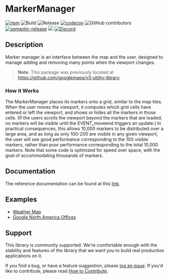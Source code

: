# MarkerManager

[![npm](https://img.shields.io/npm/v/@googlemaps/markermanager)](https://www.npmjs.com/package/@googlemaps/markermanager)
![Build](https://github.com/googlemaps/js-markermanager/workflows/Test/badge.svg)
![Release](https://github.com/googlemaps/js-markermanager/workflows/Release/badge.svg)
[![codecov](https://codecov.io/gh/googlemaps/js-markermanager/branch/main/graph/badge.svg)](https://codecov.io/gh/googlemaps/js-markermanager)
![GitHub contributors](https://img.shields.io/github/contributors/googlemaps/js-markermanager?color=green)
[![semantic-release](https://img.shields.io/badge/%20%20%F0%9F%93%A6%F0%9F%9A%80-semantic--release-e10079.svg)](https://github.com/semantic-release/semantic-release)
[![](https://github.com/jpoehnelt/in-solidarity-bot/raw/main/static//badge-flat.png)](https://github.com/apps/in-solidarity)
[![Discord](https://img.shields.io/discord/676948200904589322?color=6A7EC2&logo=discord&logoColor=ffffff)](https://discord.gg/jRteCzP)

## Description

Marker manager is an interface between the map and the user, designed to manage adding and removing many points when the viewport changes.

> **Note**: This package was previously located at https://github.com/googlemaps/v3-utility-library.

### How it Works

The MarkerManager places its markers onto a grid, similar to the map tiles. When the user moves the viewport, it computes which grid cells have entered or left the viewport, and shows or hides all the markers in those cells. (If the users scrolls the viewport beyond the markers that are loaded, no markers will be visible until the EVENT_moveend triggers an update.) In practical consequences, this allows 10,000 markers to be distributed over a large area, and as long as only 100-200 are visible in any given viewport, the user will see good performance corresponding to the 100 visible markers, rather than poor performance corresponding to the total 10,000 markers. Note that some code is optimized for speed over space, with the goal of accommodating thousands of markers.

## Documentation

The reference documentation can be found at this [link](https://googlemaps.github.io/js-markermanager).

## Examples

- [Weather Map](https://googlemaps.github.io/js-markermanager/examples/weather_map.html)
- [Google North America Offices](https://googlemaps.github.io/js-markermanager/examples/google_northamerica_offices.html)

## Support

This library is community supported. We're comfortable enough with the stability and features of
the library that we want you to build real production applications on it.

If you find a bug, or have a feature suggestion, please [log an issue][issues]. If you'd like to
contribute, please read [How to Contribute][contrib].

[issues]: https://github.com/googlemaps/js-markermanager/issues
[contrib]: https://github.com/googlemaps/js-markermanager/blob/master/packages/markermanager/CONTRIB.md
